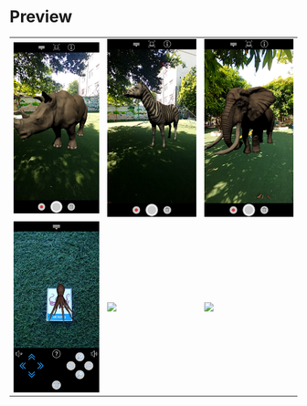 # Preview
|            |             |             |
|------------|-------------|-------------|
| <img src="https://github.com/1stApr/ARAnimalCamera/blob/master/Art/1.png" width="250"> | <img src="https://github.com/1stApr/ARAnimalCamera/blob/master/Art/2.png" width="250"> |<img src="https://github.com/1stApr/ARAnimalCamera/blob/master/Art/6.png" width="250"> |
|<img src="https://github.com/1stApr/ARAnimalCamera/blob/master/Art/3.png" width="250"> |<img src="https://github.com/1stApr/ARAnimalCamera/blob/master/Art/4.png" width="250"> | <img src="https://github.com/1stApr/ARAnimalCamera/blob/master/Art/5.png" width="250"> |
